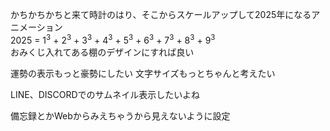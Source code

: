 かちかちかちと来て時計のはり、そこからスケールアップして2025年になるアニメーション<br>
2025 = 1<sup>3</sup> + 2<sup>3</sup> + 3<sup>3</sup> + 4<sup>3</sup> + 5<sup>3</sup> + 6<sup>3</sup> + 7<sup>3</sup> + 8<sup>3</sup> + 9<sup>3</sup></li><br>
おみくじ入れてある棚のデザインにすれば良い

運勢の表示もっと豪勢にしたい
文字サイズもっとちゃんと考えたい

LINE、DISCORDでのサムネイル表示したいよね

備忘録とかWebからみえちゃうから見えないように設定